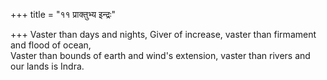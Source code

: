 +++
title = "११ प्राक्तुभ्य इन्द्रः"

+++
Vaster than days and nights, Giver of increase, vaster than firmament and flood of ocean,  
     Vaster than bounds of earth and wind's extension, vaster than rivers and our lands is Indra.